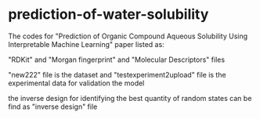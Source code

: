 # prediction-of-water-solubility
The codes for "Prediction of Organic Compound Aqueous Solubility Using Interpretable Machine Learning" paper listed as:

"RDKit" and "Morgan fingerprint" and "Molecular Descriptors" files 

 "new222" file is the dataset and "testexperiment2upload" file is the experimental data for validation the model

the inverse design for identifying the best quantity of random states can be find as "inverse design" file 
